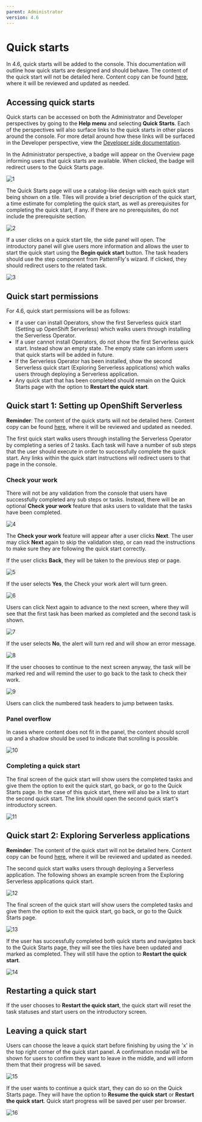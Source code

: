 ```yaml
---
parent: Administrator
version: 4.6
---
```


# Quick starts

In 4.6, quick starts will be added to the console. This documentation will outline how quick starts are designed and should behave. The content of the quick start will not be detailed here. Content copy can be found [here](https://docs.google.com/document/d/1qEBDNZYaKF4TDogJLYUqX-8xHCmPCKdaHfKLxMlnZQs/edit?usp=sharing), where it will be reviewed and updated as needed.

## Accessing quick starts
Quick starts can be accessed on both the Administrator and Developer perspectives by going to the **Help menu** and selecting **Quick Starts**. Each of the perspectives will also surface links to the quick starts in other places around the console. For more detail around how these links will be surfaced in the Developer perspective, view the [Developer side documentation](https://docs.google.com/document/d/1TOMeB-9Z-fnFz2ynxWri9Y7q8MHI8fwOFFX-432cSfk/edit?usp=sharing).

In the Administrator perspective, a badge will appear on the Overview page informing users that quick starts are available. When clicked, the badge will redirect users to the Quick Starts page.

![1](img/admin1.png)

The Quick Starts page will use a catalog-like design with each quick start being shown on a tile. Tiles will provide a brief description of the quick start, a time estimate for completing the quick start, as well as prerequisites for completing the quick start, if any. If there are no prerequisites, do not include the prerequisite section.

![2](img/admin2.png)

If a user clicks on a quick start tile, the side panel will open. The introductory panel will give users more information and allows the user to start the quick start using the **Begin quick start** button. The task headers should use the step component from PatternFly's wizard. If clicked, they should redirect users to the related task.

![3](img/tour1-screen0.png)

## Quick start permissions
For 4.6, quick start permissions will be as follows:
* If a user can install Operators, show the first Serverless quick start (Setting up OpenShift Serverless) which walks users through installing the Serverless Operator.
* If a user cannot install Operators, do not show the first Serverless quick start. Instead show an empty state. The empty state can inform users that quick starts will be added in future.
* If the Serverless Operator has been installed, show the second Serverless quick start (Exploring Serverless applications) which walks users through deploying a Serverless application.
* Any quick start that has been completed should remain on the Quick Starts page with the option to **Restart the quick start**.

## Quick start 1: Setting up OpenShift Serverless

**Reminder**: The content of the quick starts will not be detailed here. Content copy can be found [here](https://docs.google.com/document/d/1qEBDNZYaKF4TDogJLYUqX-8xHCmPCKdaHfKLxMlnZQs/edit?usp=sharing), where it will be reviewed and updated as needed.

The first quick start walks users through installing the Serverless Operator by completing a series of 2 tasks. Each task will have a number of sub steps that the user should execute in order to successfully complete the quick start. Any links within the quick start instructions will redirect users to that page in the console.

### Check your work
There will not be any validation from the console that users have successfully completed any sub steps or tasks. Instead, there will be an optional **Check your work** feature that asks users to validate that the tasks have been completed.

![4](img/check1.png)

The **Check your work** feature will appear after a user clicks **Next**. The user may click **Next** again to skip the validation step, or can read the instructions to make sure they are following the quick start correctly.

If the user clicks **Back**, they will be taken to the previous step or page.

![5](img/check2.png)

If the user selects **Yes**, the Check your work alert will turn green.

![6](img/check3.png)

Users can click Next again to advance to the next screen, where they will see that the first task has been marked as completed and the second task is shown.

![7](img/tour1-screen6.png)

If the user selects **No**, the alert will turn red and will show an error message.

![8](img/check4.png)

If the user chooses to continue to the next screen anyway, the task will be marked red and will remind the user to go back to the task to check their work.

![9](img/check5.png)

Users can click the numbered task headers to jump between tasks.

### Panel overflow
In cases where content does not fit in the panel, the content should scroll up and a shadow should be used to indicate that scrolling is possible.

![10](img/tour1-screen17.png)

### Completing a quick start
The final screen of the quick start will show users the completed tasks and give them the option to exit the quick start, go back, or go to the Quick Starts page. In the case of this quick start, there will also be a link to start the second quick start. The link should open the second quick start's introductory screen.

![11](img/tour1-screen18.png)

## Quick start 2: Exploring Serverless applications
**Reminder**: The content of the quick start will not be detailed here. Content copy can be found [here](https://docs.google.com/document/d/1qEBDNZYaKF4TDogJLYUqX-8xHCmPCKdaHfKLxMlnZQs/edit?usp=sharing), where it will be reviewed and updated as needed.

The second quick start walks users through deploying a Serverless application. The following shows an example screen from the Exploring Serverless applications quick start.

![12](img/tour2-screen1.png)

The final screen of the quick start will show users the completed tasks and give them the option to exit the quick start, go back, or go to the Quick Starts page.

![13](img/tour2-screen8.png)

If the user has successfully completed both quick starts and navigates back to the Quick Starts page, they will see the tiles have been updated and marked as completed. They will still have the option to **Restart the quick start**.

![14](img/tour2-complete.png)

## Restarting a quick start

If the user chooses to **Restart the quick start**, the quick start will reset the task statuses and start users on the introductory screen.

## Leaving a quick start
Users can choose the leave a quick start before finishing by using the 'x' in the top right corner of the quick start panel. A confirmation modal will be shown for users to confirm they want to leave in the middle, and will inform them that their progress will be saved.

![15](img/exit-1.png)

If the user wants to continue a quick start, they can do so on the Quick Starts page. They will have the option to **Resume the quick start** or **Restart the quick start**. Quick start progress will be saved per user per browser.

![16](img/exit-4.png)

